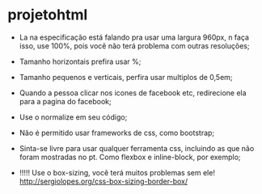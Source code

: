 # projetohtml


- La na especificação está falando pra usar uma largura 960px, n faça isso, use 100%, pois você não terá problema com outras resoluções;
- Tamanho horizontais prefira usar %;
- Tamanho pequenos e verticais, perfira usar multiplos de 0,5em;
- Quando a pessoa clicar nos icones de facebook etc, redirecione ela para a pagina do facebook;
- Use o normalize em seu código;
- Não é permitido usar frameworks de css, como bootstrap;
- Sinta-se livre para usar qualquer ferramenta css, incluindo as que não foram mostradas no pt. Como flexbox e inline-block, por exemplo;


- !!!!! Use o box-sizing, você terá muitos problemas sem ele! http://sergiolopes.org/css-box-sizing-border-box/
